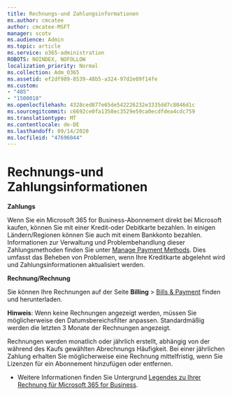 ```yaml
---
title: Rechnungs-und Zahlungsinformationen
ms.author: cmcatee
author: cmcatee-MSFT
manager: scotv
ms.audience: Admin
ms.topic: article
ms.service: o365-administration
ROBOTS: NOINDEX, NOFOLLOW
localization_priority: Normal
ms.collection: Adm_O365
ms.assetid: ef2df989-8539-48b5-a324-97d2e09f14fe
ms.custom:
- "485"
- "1500018"
ms.openlocfilehash: 4328ced877e65de542226232e3335dd7c8046d1c
ms.sourcegitcommit: c6692ce0fa1358ec3529e59ca0ecdfdea4cdc759
ms.translationtype: MT
ms.contentlocale: de-DE
ms.lasthandoff: 09/14/2020
ms.locfileid: "47696044"
---
```

# <a name="invoice-and-payment-information"></a>Rechnungs-und Zahlungsinformationen

**Zahlungs**

Wenn Sie ein Microsoft 365 for Business-Abonnement direkt bei Microsoft kaufen, können Sie mit einer Kredit-oder Debitkarte bezahlen.  In einigen Ländern/Regionen können Sie auch mit einem Bankkonto bezahlen.  Informationen zur Verwaltung und Problembehandlung dieser Zahlungsmethoden finden Sie unter [Manage Payment Methods](https://docs.microsoft.com/microsoft-365/commerce/billing-and-payments/manage-payment-methods). Dies umfasst das Beheben von Problemen, wenn Ihre Kreditkarte abgelehnt wird und Zahlungsinformationen aktualisiert werden.

**Rechnung/Rechnung**

Sie können Ihre Rechnungen auf der Seite **Billing**  >  [Bills & Payment](https://go.microsoft.com/fwlink/p/?linkid=848039) finden und herunterladen.  

**Hinweis**: Wenn keine Rechnungen angezeigt werden, müssen Sie möglicherweise den Datumsbereichsfilter anpassen.  Standardmäßig werden die letzten 3 Monate der Rechnungen angezeigt.

Rechnungen werden monatlich oder jährlich erstellt, abhängig von der während des Kaufs gewählten Abrechnungs Häufigkeit.  Bei einer jährlichen Zahlung erhalten Sie möglicherweise eine Rechnung mittelfristig, wenn Sie Lizenzen für ein Abonnement hinzufügen oder entfernen.

- Weitere Informationen finden Sie Untergrund [Legendes zu Ihrer Rechnung für Microsoft 365 for Business](https://docs.microsoft.com/microsoft-365/commerce/billing-and-payments/understand-your-invoice2).